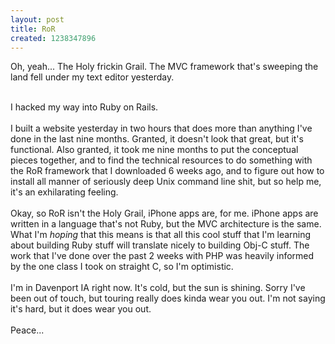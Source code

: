 ```yaml
--- 
layout: post
title: RoR
created: 1238347896
---
```

Oh, yeah... The Holy frickin Grail.  The MVC framework that's sweeping the land fell under my text editor yesterday.  <div><br /></div><div>I hacked my way into Ruby on Rails.  </div><div><br /></div><div>I built a website yesterday in two hours that does more than anything I've done in the last nine months.  Granted, it doesn't look that great, but it's functional.  Also granted, it took me nine months to put the conceptual pieces together, and to find the technical resources to do something with the RoR framework that I downloaded 6 weeks ago, and to figure out how to install all manner of seriously deep Unix command line shit, but so help me, it's an exhilarating feeling.</div><div><br /></div><div>Okay, so RoR isn't the Holy Grail, iPhone apps are, for me.  iPhone apps are written in a language that's not Ruby, but the MVC architecture is the same.  What I'm <i>hoping</i> that this means is that all this cool stuff that I'm learning about building Ruby stuff will translate nicely to building Obj-C stuff.  The work that I've done over the past 2 weeks with PHP was heavily informed by the one class I took on straight C, so I'm optimistic.  </div><div><br /></div><div>I'm in Davenport IA right now.  It's cold, but the sun is shining.  Sorry I've been out of touch, but touring really does kinda wear you out.  I'm not saying it's hard, but it does wear you out.  </div><div><br /></div><div>Peace...</div>
